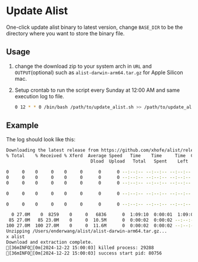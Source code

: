 # Update Alist

One-click update alist binary to latest version, change `BASE_DIR` to be the directory where you want to store the binary file.

## Usage

1. change the download zip to your system arch in `URL` and `OUTPUT`(optional) such as `alist-darwin-arm64.tar.gz` for Apple Silicon mac.
2. Setup crontab to run the script every Sunday at 12:00 AM and same execution log to file.

    ```bash
    0 12 * * 0 /bin/bash /path/to/update_alist.sh >> /path/to/update_alist.log 2>&1
    ```

## Example

The log should look like this:

```bash
Downloading the latest release from https://github.com/xhofe/alist/releases/latest/download/alist-darwin-arm64.tar.gz...
% Total    % Received % Xferd  Average Speed   Time    Time     Time  Current
                                Dload  Upload   Total   Spent    Left  Speed

0     0    0     0    0     0      0      0 --:--:-- --:--:-- --:--:--     0
0     0    0     0    0     0      0      0 --:--:-- --:--:-- --:--:--     0
0     0    0     0    0     0      0      0 --:--:-- --:--:-- --:--:--     0

0     0    0     0    0     0      0      0 --:--:-- --:--:-- --:--:--     0

0     0    0     0    0     0      0      0 --:--:-- --:--:-- --:--:--     0

  0 27.0M    0  8259    0     0   6836      0  1:09:10  0:00:01  1:09:09  6836
 85 27.0M   85 23.0M    0     0  10.5M      0  0:00:02  0:00:02 --:--:-- 23.5M
100 27.0M  100 27.0M    0     0  11.6M      0  0:00:02  0:00:02 --:--:-- 24.4M
Unzipping /Users/enderwang/alist/alist-darwin-arm64.tar.gz...
x alist
Download and extraction complete.
[36mINFO[0m[2024-12-22 15:00:03] killed process: 29288                        
[36mINFO[0m[2024-12-22 15:00:03] success start pid: 80756
```
